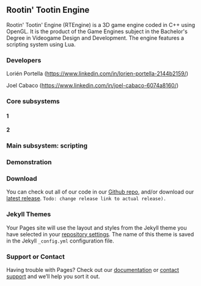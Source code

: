 ## Rootin' Tootin Engine

Rootin' Tootin' Engine (RTEngine) is a 3D game engine coded in C++ using OpenGL. It is the product of the Game Engines subject in the Bachelor's Degree in Videogame Design and Development. The engine features a scripting system using Lua.

### Developers

Lorién Portella (https://www.linkedin.com/in/lorien-portella-2144b2159/)

Joel Cabaco (https://www.linkedin.com/in/joel-cabaco-6074a8160/)

### Core subsystems

#### 1

#### 2

### Main subsystem: scripting

### Demonstration

### Download

You can check out all of our code in our [Github repo](https://github.com/RootinTootinCoodin/RTEngine), and/or download our [latest release](https://github.com/RootinTootinCoodin/RTEngine). ``Todo: change release link to actual release).``

### Jekyll Themes

Your Pages site will use the layout and styles from the Jekyll theme you have selected in your [repository settings](https://github.com/dynamiczero99/RTEngine-site/settings). The name of this theme is saved in the Jekyll `_config.yml` configuration file.

### Support or Contact

Having trouble with Pages? Check out our [documentation](https://help.github.com/categories/github-pages-basics/) or [contact support](https://github.com/contact) and we’ll help you sort it out.
